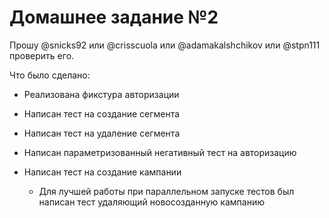 # Домашнее задание №2

Прошу @snicks92 или @crisscuola или @adamakalshchikov или @stpn111 проверить его.

Что было сделано:
* Реализована фикстура авторизации

* Написан тест на создание сегмента

* Написан тест на удаление сегмента

* Написан параметризованный негативный тест на авторизацию

* Написан тест на создание кампании
    * Для лучшей работы при параллельном запуске тестов был написан тест удаляющий новосозданную кампанию
